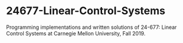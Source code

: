 # 24677-Linear-Control-Systems
Programming implementations and written solutions of 24-677: Linear Control Systems at Carnegie Mellon University, Fall 2019.
